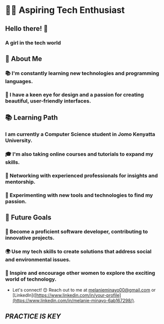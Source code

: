 # 👩‍💻 **Aspiring Tech Enthusiast**

## Hello there! 👋

### **A girl in the tech world**

## 🌟 **About Me**

### 📚 I'm constantly learning new technologies and programming languages.
### 💅 I have a keen eye for design and a passion for creating beautiful, user-friendly interfaces.

## 📚 **Learning Path**

### I am currently a Computer Science student in Jomo Kenyatta University.
### 🎓 I'm also taking online courses and tutorials to expand my skills.
### 🤝 Networking with experienced professionals for insights and mentorship.
### 🌱 Experimenting with new tools and technologies to find my passion.

## 🚀 **Future Goals**

### 🌟 Become a proficient software developer, contributing to innovative projects.
### 🌍 Use my tech skills to create solutions that address social and environmental issues.
### 🌳 Inspire and encourage other women to explore the exciting world of technology.

- Let's connect! 😊 Reach out to me at melanieminayo00@gmail.com or [LinkedIn]([https://www.linkedin.com/in/your-profile](https://www.linkedin.com/in/melanie-minayo-6ab167298/).
## *PRACTICE IS KEY*
